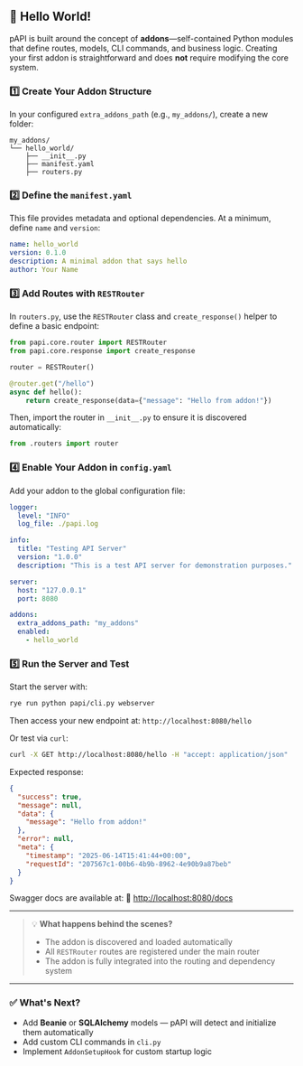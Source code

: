 ## 🚀 Hello World!

pAPI is built around the concept of **addons**—self-contained Python modules that define routes, models, CLI commands, and business logic. Creating your first addon is straightforward and does **not** require modifying the core system.

### 1️⃣ Create Your Addon Structure

In your configured `extra_addons_path` (e.g., `my_addons/`), create a new folder:

```
my_addons/
└── hello_world/
    ├── __init__.py
    ├── manifest.yaml
    ├── routers.py
```

### 2️⃣ Define the `manifest.yaml`

This file provides metadata and optional dependencies. At a minimum, define `name` and `version`:

```yaml
name: hello_world
version: 0.1.0
description: A minimal addon that says hello
author: Your Name
```

### 3️⃣ Add Routes with `RESTRouter`

In `routers.py`, use the `RESTRouter` class and `create_response()` helper to define a basic endpoint:

```python
from papi.core.router import RESTRouter
from papi.core.response import create_response

router = RESTRouter()

@router.get("/hello")
async def hello():
    return create_response(data={"message": "Hello from addon!"})
```

Then, import the router in `__init__.py` to ensure it is discovered automatically:

```python
from .routers import router
```

### 4️⃣ Enable Your Addon in `config.yaml`

Add your addon to the global configuration file:

```yaml
logger:
  level: "INFO"
  log_file: ./papi.log

info:
  title: "Testing API Server"
  version: "1.0.0"
  description: "This is a test API server for demonstration purposes."

server:
  host: "127.0.0.1"
  port: 8080

addons:
  extra_addons_path: "my_addons"
  enabled:
    - hello_world
```

### 5️⃣ Run the Server and Test

Start the server with:

```bash
rye run python papi/cli.py webserver
```

Then access your new endpoint at:
`http://localhost:8080/hello`

Or test via `curl`:

```bash
curl -X GET http://localhost:8080/hello -H "accept: application/json"
```

Expected response:

```json
{
  "success": true,
  "message": null,
  "data": {
    "message": "Hello from addon!"
  },
  "error": null,
  "meta": {
    "timestamp": "2025-06-14T15:41:44+00:00",
    "requestId": "207567c1-00b6-4b9b-8962-4e90b9a87beb"
  }
}
```

Swagger docs are available at:
🔗 [http://localhost:8080/docs](http://localhost:8080/docs)

---

> 💡 **What happens behind the scenes?**
>
> * The addon is discovered and loaded automatically
> * All `RESTRouter` routes are registered under the main router
> * The addon is fully integrated into the routing and dependency system

---

### ✅ What's Next?

* Add **Beanie** or **SQLAlchemy** models — pAPI will detect and initialize them automatically
* Add custom CLI commands in `cli.py`
* Implement `AddonSetupHook` for custom startup logic
